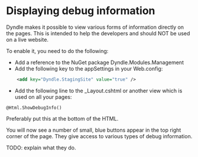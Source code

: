 # Displaying debug information

Dyndle makes it possible to view various forms of information directly on the pages. This is intended to help the developers and should NOT be used on a live website.

To enable it, you need to do the following:

- Add a reference to the NuGet package Dyndle.Modules.Management
- Add the following key to the appSettings in your Web.config:

```xml
    <add key="Dyndle.StagingSite" value="true" />
```

- Add the following line to the _Layout.cshtml or another view which is used on all your pages:

```
@Html.ShowDebugInfo()
```

Preferably put this at the bottom of the HTML.

You will now see a number of small, blue buttons appear in the top right corner of the page. They give access to various types of debug information.

TODO: explain what they do.